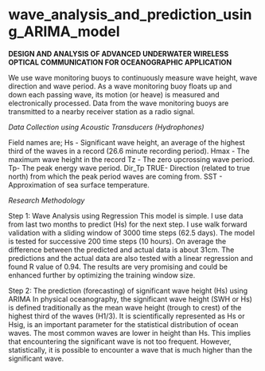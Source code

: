 # wave_analysis_and_prediction_using_ARIMA_model
**DESIGN AND ANALYSIS OF ADVANCED UNDERWATER WIRELESS OPTICAL COMMUNICATION FOR OCEANOGRAPHIC APPLICATION**

We use wave monitoring buoys to continuously measure wave height, wave direction and wave period.
As a wave monitoring buoy floats up and down each passing wave, its motion (or heave) is measured and electronically processed.
Data from the wave monitoring buoys are transmitted to a nearby receiver station as a radio signal.

*Data Collection using Acoustic Transducers (Hydrophones)*

Field names are;
Hs - Significant wave height, an average of the highest third of the waves in a record (26.6 minute recording period).
Hmax - The maximum wave height in the record
Tz - The zero upcrossing wave period.
Tp- The peak energy wave period.
Dir_Tp TRUE- Direction (related to true north) from which the peak period waves are coming from.
SST - Approximation of sea surface temperature.

*Research Methodology*

Step 1: Wave Analysis using Regression
	This model is simple. I use data from last two months to predict (Hs) for the next step. I use walk forward validation with a sliding window of 3000 time steps (62.5 days). The model is tested for successive 200 time steps (10 hours). On average the difference between the predicted and actual data is about 31cm. The predictions and the actual data are also tested with a linear regression and found R value of 0.94. The results are very promising and could be enhanced further by optimizing the training window size.

Step 2: The prediction (forecasting) of significant wave height (Hs) using ARIMA
	In physical oceanography, the significant wave height (SWH or Hs) is defined traditionally as the mean wave height (trough to crest) of the highest third of the waves (H1/3). It is scientifically represented as Hs or Hsig, is an important parameter for the statistical distribution of ocean waves. The most common waves are lower in height than Hs. This implies that encountering the significant wave is not too frequent. However, statistically, it is possible to encounter a wave that is much higher than the significant wave. 

